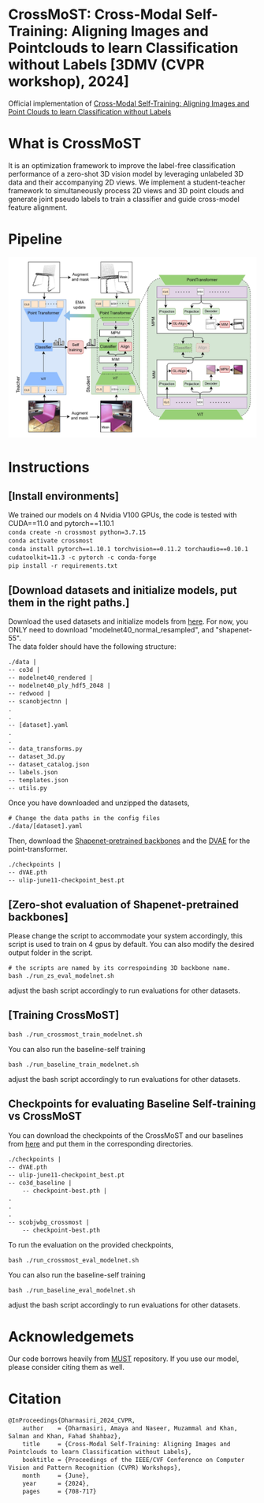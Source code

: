 # CrossMoST: Cross-Modal Self-Training: Aligning Images and Pointclouds to learn Classification without Labels [3DMV (CVPR workshop), 2024]

[comment]: <> (---)

Official implementation of [Cross-Modal Self-Training: Aligning Images and Point Clouds to learn Classification without Labels](https://arxiv.org/)

[comment]: <> (---)

# What is CrossMoST
It is an optimization framework to improve the label-free classification performance of a zero-shot 3D vision model by leveraging unlabeled 3D data and their accompanying 2D views. 
We implement a student-teacher framework to simultaneously process 2D views and 3D point clouds and generate joint pseudo labels to train a classifier and guide cross-model feature alignment.
                                                                                                                        
[comment]: <> (---)

# Pipeline
![Overall Pipeline](Assets/CrossMoST.jpg)

[comment]: <> (---)

# Instructions
## [Install environments]
We trained our models on 4 Nvidia V100 GPUs, the code is tested with CUDA==11.0 and pytorch==1.10.1\
```conda create -n crossmost python=3.7.15``` \
```conda activate crossmost``` \
```conda install pytorch==1.10.1 torchvision==0.11.2 torchaudio==0.10.1 cudatoolkit=11.3 -c pytorch -c conda-forge``` \
```pip install -r requirements.txt```

## [Download datasets and initialize models, put them in the right paths.]
Download the used datasets and initialize models from [here](https://console.cloud.google.com/storage/browser/sfr-ulip-code-release-research). 
For now, you ONLY need to download "modelnet40_normal_resampled", and "shapenet-55".\
The data folder should have the following structure:
```
./data |
-- co3d |
-- modelnet40_rendered |
-- modelnet40_ply_hdf5_2048 |
-- redwood |
-- scanobjectnn |
.
.
-- [dataset].yaml
.
.
-- data_transforms.py 
-- dataset_3d.py 
-- dataset_catalog.json 
-- labels.json 
-- templates.json 
-- utils.py
```
Once you have downloaded and unzipped the datasets, 
```
# Change the data paths in the config files
./data/[dataset].yaml
```
Then, download the [Shapenet-pretrained backbones](https://drive.google.com/file/d/1piD0tWWC9XXtggV1_47WEweDTgTxltx9/view?usp=sharing) and the [DVAE](https://drive.google.com/file/d/1Fh061dVtq6_vzjmgFH2qX72C9y47N1cA/view?usp=sharing) for the point-transformer.

```
./checkpoints |
-- dVAE.pth 
-- ulip-june11-checkpoint_best.pt 
```

## [Zero-shot evaluation of Shapenet-pretrained backbones]
Please change the script to accommodate your system accordingly, this script is used to train on 4 gpus by default. You can also modify the desired output folder in the script.
```
# the scripts are named by its correspoinding 3D backbone name.
bash ./run_zs_eval_modelnet.sh
```
adjust the bash script accordingly to run evaluations for other datasets. 

## [Training CrossMoST]
```
bash ./run_crossmost_train_modelnet.sh
```
You can also run the baseline-self training
```
bash ./run_baseline_train_modelnet.sh
```
adjust the bash script accordingly to run evaluations for other datasets. 

## Checkpoints for evaluating Baseline Self-training vs CrossMoST 
You can download the checkpoints of the CrossMoST and our baselines from [here](https://drive.google.com/drive/folders/1qbWHFsjGDa6F_bcJEo7NNLl-W3MPUnFB?usp=sharing) and put them in the corresponding directories.
```
./checkpoints |
-- dVAE.pth 
-- ulip-june11-checkpoint_best.pt 
-- co3d_baseline |
    -- checkpoint-best.pth |
.
.
.
-- scobjwbg_crossmost |
    -- checkpoint-best.pth
```
To run the evaluation on the provided checkpoints,
```
bash ./run_crossmost_eval_modelnet.sh
```
You can also run the baseline-self training
```
bash ./run_baseline_eval_modelnet.sh
```
adjust the bash script accordingly to run evaluations for other datasets. 

# Acknowledgemets
Our code borrows heavily from [MUST](https://github.com/salesforce/MUST) repository. 
If you use our model, please consider citing them as well.

# Citation
```
@InProceedings{Dharmasiri_2024_CVPR,
    author    = {Dharmasiri, Amaya and Naseer, Muzammal and Khan, Salman and Khan, Fahad Shahbaz},
    title     = {Cross-Modal Self-Training: Aligning Images and Pointclouds to learn Classification without Labels},
    booktitle = {Proceedings of the IEEE/CVF Conference on Computer Vision and Pattern Recognition (CVPR) Workshops},
    month     = {June},
    year      = {2024},
    pages     = {708-717}
```
[//]: # (    @article{xue2022ulip,)

[//]: # (      title={ULIP: Learning Unified Representation of Language, Image and Point Cloud for 3D Understanding},)

[//]: # (      author={Xue, Le and Gao, Mingfei and Xing, Chen and Mart{\'\i}n-Mart{\'\i}n, Roberto and Wu, Jiajun and Xiong, Caiming and Xu, Ran and Niebles, Juan Carlos and Savarese, Silvio},)

[//]: # (      journal={arXiv preprint arXiv:2212.05171},)

[//]: # (      year={2022})

[//]: # (    })

